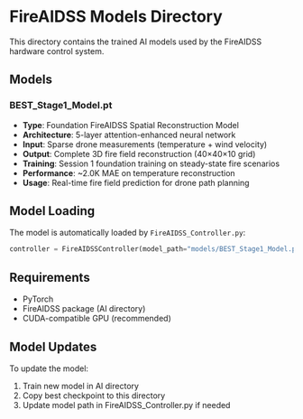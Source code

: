 # FireAIDSS Models Directory

This directory contains the trained AI models used by the FireAIDSS hardware control system.

## Models

### BEST_Stage1_Model.pt
- **Type**: Foundation FireAIDSS Spatial Reconstruction Model
- **Architecture**: 5-layer attention-enhanced neural network
- **Input**: Sparse drone measurements (temperature + wind velocity)
- **Output**: Complete 3D fire field reconstruction (40×40×10 grid)
- **Training**: Session 1 foundation training on steady-state fire scenarios
- **Performance**: ~2.0K MAE on temperature reconstruction
- **Usage**: Real-time fire field prediction for drone path planning

## Model Loading

The model is automatically loaded by `FireAIDSS_Controller.py`:

```python
controller = FireAIDSSController(model_path="models/BEST_Stage1_Model.pt")
```

## Requirements

- PyTorch
- FireAIDSS package (AI directory)
- CUDA-compatible GPU (recommended)

## Model Updates

To update the model:
1. Train new model in AI directory
2. Copy best checkpoint to this directory
3. Update model path in FireAIDSS_Controller.py if needed
